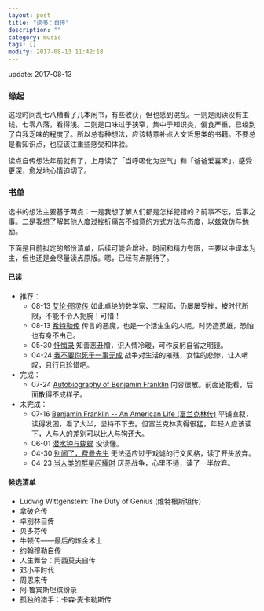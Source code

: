 ```yaml
---
layout: post
title: "读书：自传"
description: ""
category: music
tags: []
modify: 2017-08-13 11:42:18
---
```


update: 2017-08-13

### 缘起

这段时间乱七八糟看了几本闲书，有些收获，但也感到混乱。一则是阅读没有主线，七零八落，看得浅。二则是口味过于狭窄，集中于知识类，偏食严重，已经到了自我乏味的程度了。所以总有种想法，应该特意补点人文哲思类的书籍。不要总是看知识点，也应该注重些感受和体验。

读点自传想法年前就有了，上月读了「当呼吸化为空气」和「爸爸爱喜禾」，感受更深，愈发地心情迫切了。


### 书单

选书的想法主要基于两点：一是我想了解人们都是怎样犯错的？前事不忘，后事之事。二是我想了解其他人度过挫折痛苦不如意的方式方法与态度，以兹效仿与勉励。

下面是目前拟定的部份清单，后续可能会增补。时间和精力有限，主要以中译本为主，但也还是会尽量读点原版。嗯，已经有点期待了。


#### 已读

+ 推荐：
  - 08-13 [艾伦·图灵传](https://book.douban.com/subject/10522003/)
    如此卓绝的数学家、工程师，仍屡屡受挫，被时代所限，不能不令人扼腕！可惜！
  - 08-13 [希特勒传](https://book.douban.com/subject/26805257/)
    传言的恶魔，也是一个活生生的人呢。时势造英雄，恐怕也有身不由己。
  - 05-30 [忏悔录](https://book.douban.com/subject/1048173/)
    知善恶丑憎，识人情冷暖，可作反躬自省之明镜。
  - 04-24 [我不要你死于一事无成](https://book.douban.com/subject/10598170/)
    战争对生活的摧残，女性的悲惨，让人喟叹，且行且珍惜吧。
+ 完成：
  - 07-24 [Autobiography of Benjamin Franklin](https://book.douban.com/subject/4752847/)
    内容很散。前面还能看，后面散得不成样子。
+ 未完成：
  - 07-16 [Benjamin Franklin -- An American Life (富兰克林传)](https://book.douban.com/subject/1365773/)
    平铺直叙，读得发困，看了大半，坚持不下去。但富兰克林真得很猛，年轻人应该读下，人与人的差别可以比人与狗还大。
  - 06-01 [潜水钟与蝴蝶](https://book.douban.com/subject/2243692/)
    没读懂。
  - 04-30 [别闹了，费曼先生](https://book.douban.com/subject/1037602/)
    无法适应过于戏谑的行文风格，读了开头放弃。
  - 04-23 [当人类的群星闪耀时](https://book.douban.com/subject/26877741/)
    厌恶战争，心里不适，读了一半放弃。


#### 候选清单

+ Ludwig Wittgenstein: The Duty of Genius (维特根斯坦传)
+ 拿破仑传
+ 卓别林自传
+ 贝多芬传
+ 牛顿传——最后的炼金术士
+ 约翰穆勒自传
+ 人生舞台：阿西莫夫自传
+ 邓小平时代
+ 周恩来传
+ 阿·鲁宾斯坦缤纷录
+ 孤独的猎手：卡森·麦卡勒斯传
